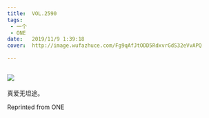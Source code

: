 ```yaml
---
title:	VOL.2590
tags:
 - 一个
 - ONE
date:	2019/11/9 1:39:18
cover:	http://image.wufazhuce.com/Fg9qAfJtODD5RdxvrGdS32eVvAPQ

---
```

![](http://image.wufazhuce.com/Fg9qAfJtODD5RdxvrGdS32eVvAPQ)
---

真爱无坦途。
 
Reprinted from ONE
